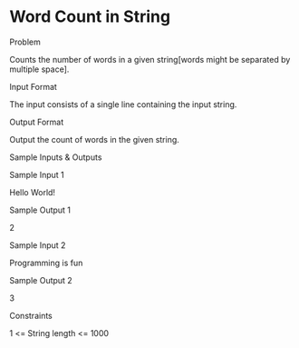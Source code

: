 # Word Count in String

Problem





Counts the number of words in a given string[words might be separated by multiple space].





Input Format



The input consists of a single line containing the input string.





Output Format



Output the count of words in the given string.





Sample Inputs & Outputs



Sample Input 1

Hello World!



Sample Output 1

2







Sample Input 2

Programming is fun



Sample Output 2

3







Constraints



1 <= String length <= 1000





